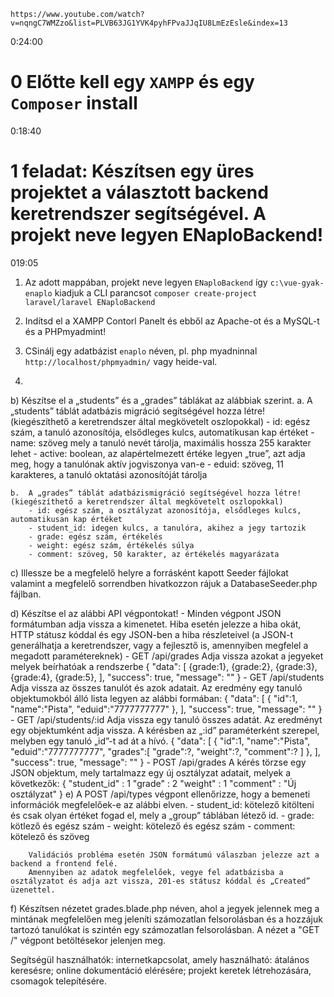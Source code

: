 
```
https://www.youtube.com/watch?v=nqngC7WMZzo&list=PLVB63JG1YVK4pyhFPvaJJqIU8LmEzEsle&index=13
```
0:24:00
# 0 Előtte kell egy ```XAMPP``` és egy ```Composer``` install

0:18:40
# 1 feladat: Készítsen egy üres projektet a választott backend keretrendszer segítségével. A projekt neve legyen ENaploBackend!
019:05
1. Az adott mappában, projekt neve legyen ```ENaploBackend``` így ```c:\vue-gyak-enaplo``` kiadjuk a CLI parancsot ```composer create-project laravel/laravel ENaploBackend```

2. Indítsd el a XAMPP Contorl Panelt és ebből az Apache-ot és a MySQL-t és a PHPmyadmint!

3. CSinálj egy adatbázist ```enaplo``` néven, pl. php myadninnal ```http://localhost/phpmyadmin/```  vagy heide-val.

4. 




b)	Készítse el a „students” és a „grades” táblákat az alábbiak szerint. 
	a.	A „students” táblát adatbázis migráció segítségével hozza létre! (kiegészíthető a keretrendszer által megkövetelt oszlopokkal)
		- id: egész szám, a tanuló  azonosítója, elsődleges kulcs, automatikusan kap értéket
		- name: szöveg mely a tanuló nevét tárolja, maximális hossza 255 karakter lehet
		- active: boolean, az alapértelmezett értéke legyen „true”, azt adja meg, hogy a tanulónak aktív jogviszonya van-e
		- eduid: szöveg, 11 karakteres, a tanuló oktatási azonosítóját tárolja
	
	b.	A „grades” táblát adatbázismigráció segítségével hozza létre! (kiegészíthető a keretrendszer által megkövetelt oszlopokkal)
		- id: egész szám, a osztályzat azonosítója, elsődleges kulcs, automatikusan kap értéket
		- student_id: idegen kulcs, a tanulóra, akihez a jegy tartozik
		- grade: egész szám, értékelés
		- weight: egész szám, értékelés súlya
		- comment: szöveg, 50 karakter, az értékelés magyarázata
	
c)	Illessze be a megfelelő helyre a forrásként kapott Seeder fájlokat valamint a megfelelő sorrendben hivatkozzon rájuk a DatabaseSeeder.php fájlban.

d)	Készítse el az alábbi API végpontokat! 
		- Minden végpont JSON formátumban adja vissza a kimenetet. Hiba esetén jelezze a hiba okát, HTTP státusz kóddal és egy JSON-ben a hiba részleteivel 
			(a JSON-t generálhatja a keretrendszer, vagy a fejlesztő is, amennyiben megfelel a megadott paramétereknek)
		- GET /api/grades
			Adja vissza azokat a jegyeket melyek beírhatóak a rendszerbe
			{
				"data": [
					{grade:1},
					{grade:2},
					{grade:3},
					{grade:4},
					{grade:5},
				],
				"success": true,
				"message": ""
			}
		- GET /api/students
			Adja vissza az összes tanulót és azok adatait. Az eredmény egy tanuló objektumokból álló lista legyen az alábbi formában:
			{
				"data": [
					{
						"id":1,
						"name":"Pista",
						"eduid":"7777777777"
					},
				],
				"success": true,
				"message": ""
			}
		- GET /api/students/:id
			Adja vissza egy tanuló összes adatát. Az eredményt egy objektumként adja vissza. 
			A kérésben az „:id” paraméterként szerepel, melyben egy tanuló „id”-t ad át a hívó.
			{
				"data": [
					{
						"id":1,
						"name":"Pista",
						"eduid":"7777777777",
						"grades":[
							"grade":?,
							"weight":?,
							"comment":?
						]
					},
				],
				"success": true,
				"message": ""
			}
		- POST /api/grades
			A kérés törzse egy JSON objektum, mely tartalmazz egy új osztályzat adatait, melyek a következők:
			{
				"student_id" : 1
				"grade" : 2
				"weight" : 1
				"comment" : "Új osztályzat"
			}
e)	A POST /api/types végpont ellenőrizze, hogy a bemeneti információk megfelelőek-e az alábbi elven.
		- student_id: kötelező kitölteni és csak olyan értéket fogad el, mely a „group” táblában létező id.
		- grade: kötlező és egész szám
		- weight: kötelező és egész szám
		- comment: kötelező és szöveg
	
		Validációs probléma esetén JSON formátumú válaszban jelezze azt a backend a frontend felé.
		Amennyiben az adatok megfelelőek, vegye fel adatbázisba a osztályzatot és adja azt vissza, 201-es státusz kóddal és „Created” üzenettel.


f)	Készítsen nézetet grades.blade.php néven, ahol a jegyek jelennek meg a mintának megfelelően meg jeleníti számozatlan felsorolásban és a hozzájuk tartozó tanulókat is szintén egy számozatlan felsorolásban. 
	A nézet a "GET /" végpont betöltésekor jelenjen meg.




Segítségül használhatók:
	internetkapcsolat, amely használható:
		átalános keresésre;
		online dokumentáció elérésére;
		projekt keretek létrehozására, csomagok telepítésére.


